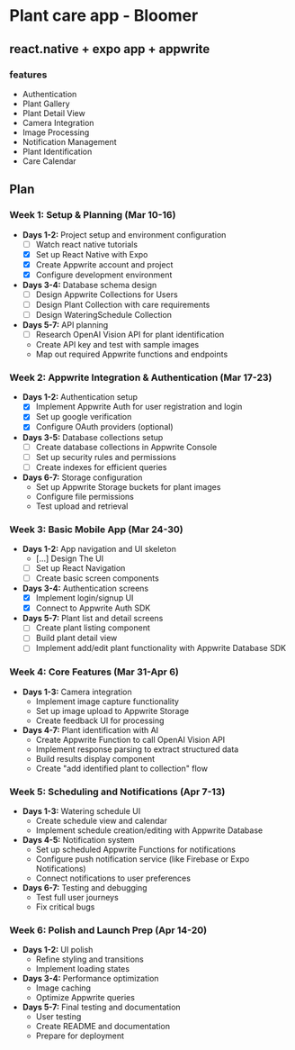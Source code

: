 # Plant care app - Bloomer

## react.native  + expo app + appwrite

### features
 - Authentication
 - Plant Gallery
 - Plant Detail View
 - Camera Integration
 - Image Processing
 - Notification Management
 - Plant Identification
 - Care Calendar

## Plan

### Week 1: Setup & Planning (Mar 10-16)

- **Days 1-2:** Project setup and environment configuration
	- [ ] Watch react native tutorials
	- [x] Set up React Native with Expo
    - [x] Create Appwrite account and project
    - [x] Configure development environment
- **Days 3-4:** Database schema design
    - [ ] Design Appwrite Collections for Users
    - [ ] Design Plant Collection with care requirements
    - [ ] Design WateringSchedule Collection
- **Days 5-7:** API planning
    - [ ] Research OpenAI Vision API for plant identification
    - Create API key and test with sample images
    - Map out required Appwrite functions and endpoints

### Week 2: Appwrite Integration & Authentication (Mar 17-23)

- **Days 1-2:** Authentication setup
    - [x] Implement Appwrite Auth for user registration and login
    - [x] Set up google verification
    - [x] Configure OAuth providers (optional)
- **Days 3-5:** Database collections setup
    - [ ] Create database collections in Appwrite Console
    - [ ] Set up security rules and permissions
    - [ ] Create indexes for efficient queries
- **Days 6-7:** Storage configuration
    - Set up Appwrite Storage buckets for plant images
    - Configure file permissions
    - Test upload and retrieval

### Week 3: Basic Mobile App (Mar 24-30)

- **Days 1-2:** App navigation and UI skeleton
    - [...] Design The UI
    - [ ] Set up React Navigation
    - [ ] Create basic screen components
- **Days 3-4:** Authentication screens
    - [x] Implement login/signup UI
    - [x] Connect to Appwrite Auth SDK
- **Days 5-7:** Plant list and detail screens
    - [ ] Create plant listing component
    - [ ] Build plant detail view
    - [ ] Implement add/edit plant functionality with Appwrite Database SDK

### Week 4: Core Features (Mar 31-Apr 6)

- **Days 1-3:** Camera integration
    - Implement image capture functionality
    - Set up image upload to Appwrite Storage
    - Create feedback UI for processing
- **Days 4-7:** Plant identification with AI
    - Create Appwrite Function to call OpenAI Vision API
    - Implement response parsing to extract structured data
    - Build results display component
    - Create "add identified plant to collection" flow

### Week 5: Scheduling and Notifications (Apr 7-13)

- **Days 1-3:** Watering schedule UI
    - Create schedule view and calendar
    - Implement schedule creation/editing with Appwrite Database
- **Days 4-5:** Notification system
    - Set up scheduled Appwrite Functions for notifications
    - Configure push notification service (like Firebase or Expo Notifications)
    - Connect notifications to user preferences
- **Days 6-7:** Testing and debugging
    - Test full user journeys
    - Fix critical bugs

### Week 6: Polish and Launch Prep (Apr 14-20)

- **Days 1-2:** UI polish
    - Refine styling and transitions
    - Implement loading states
- **Days 3-4:** Performance optimization
    - Image caching
    - Optimize Appwrite queries
- **Days 5-7:** Final testing and documentation
    - User testing
    - Create README and documentation
    - Prepare for deployment